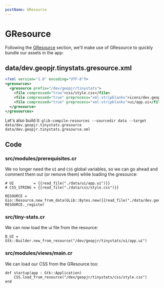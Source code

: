 ```yaml
---
postName: GResource
---
```


# GResource

Following the [GResource](../03%20-%20Concepts/04%20-%20GResource) section, we'll make use of GResource to quickly bundle our assets in the app:

## data/dev.geopjr.tinystats.gresource.xml

```xml
<?xml version="1.0" encoding="UTF-8"?>
<gresources>
  <gresource prefix="/dev/geopjr/tinystats">
    <file compressed="true">css/style.css</file>
    <file compressed="true" preprocess="xml-stripblanks">icons/dev.geopjr.tinystats.svg</file>
    <file compressed="true" preprocess="xml-stripblanks">ui/app.ui</file>
  </gresource>
</gresources>
```

Let's also build it: `glib-compile-resources --sourcedir data --target data/dev.geopjr.tinystats.gresource data/dev.geopjr.tinystats.gresource.xml`

## Code

### src/modules/prerequisites.cr

We no longer need the `UI` and `CSS` global variables, so we can go ahead and comment them out (or remove them) while loading the gresource:

```crystal
# UI         = {{read_file("./data/ui/app.ui")}}
# CSS_STRING = {{read_file("./data/css/style.css")}}

RESOURCE = Gio::Resource.new_from_data(GLib::Bytes.new({{read_file("./data/dev.geopjr.tinystats.gresource")}}.bytes))
RESOURCE._register
```

### src/tiny-stats.cr

We can now load the ui file from the resource:

```crystal
B_UI = Gtk::Builder.new_from_resource("/dev/geopjr/tinystats/ui/app.ui")
```

### src/modules/views/main.cr

We can load our CSS from the GResource too:

```crystal
def startup(app : Gtk::Application)
    CSS.load_from_resource("/dev/geopjr/tinystats/css/style.css")
end
```
